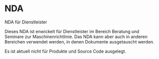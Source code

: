 # NDA
NDA für Dienstleister

Dieses NDA ist enwickelt für Dienstleister im Bereich Beratung und Seminare zur Maschinenrichtlinie.
Das NDA kann aber auch in anderen Bereichen verwendet werden, in denen Dokumente ausgetauscht werden.

Es ist aktuell nicht für Produkte und Source Code ausgelegt.
